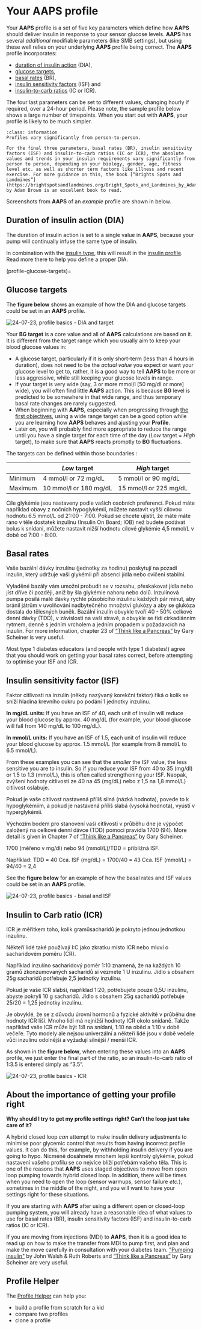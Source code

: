 # Your **AAPS** profile

Your **AAPS** profile is a set of five key parameters which define how **AAPS** should deliver insulin in response to your sensor glucose levels. **AAPS** has several _additional_ modifiable parameters (like SMB settings), but using these well relies on your underlying **AAPS** profile being correct. The **AAPS** profile incorporates:
* [duration of insulin action](#duration-of-insulin-action-dia) (DIA),
* [glucose targets](#glucose-targets),
* [basal rates](#basal-rates) (BR),
* [insulin sensitivity factors](#insulin-sensitivity-factor-isf) (ISF) and
* [insulin-to-carb ratios](#insulin-to-carb-ratio-icr) (IC or ICR).

The four last parameters can be set to different values, changing hourly if required, over a 24-hour period. Please note, the sample profile below shows a large number of timepoints. When you start out with **AAPS**, your profile is likely to be much simpler.

```{admonition} Your diabetes may vary
:class: information
Profiles vary significantly from person-to-person.

For the final three parameters, basal rates (BR), insulin sensitivity factors (ISF) and insulin-to-carb ratios (IC or ICR), the absolute values and trends in your insulin requirements vary significantly from person to person, depending on your biology, gender, age, fitness level etc. as well as shorter term factors like illness and recent exercise. For more guidance on this, the book [“Brights Spots and Landmines”](https://brightspotsandlandmines.org/Bright_Spots_and_Landmines_by_Adam_Brown.pdf) by Adam Brown is an excellent book to read.

```

Screenshots from **AAPS** of an _example_ profile are shown in below.

## Duration of insulin action (DIA)

The duration of insulin action is set to a single value in **AAPS**, because your pump will continually infuse the same type of insulin.

In combination with the [insulin type](#Config-Builder-insulin), this will result in the [insulin profile](#AapsScreens-insulin-profile). Read more there to help you define a proper DIA.

(profile-glucose-targets)=
## Glucose targets

The **figure below** shows an example of how the DIA and glucose targets could be set in an **AAPS** profile.

![24-07-23, profile basics - DIA and target](../images/f3904cc3-3d9e-497e-a3b6-3a49650053e6.png)

Your **BG target** is a core value and all of **AAPS** calculations are based on it. It is different from the target range which you usually aim to keep your blood glucose values in:
* A glucose target, particularly if it is only short-term (less than 4 hours in duration), does not need to be the *actual value* you expect or want your glucose level to get to, rather, it is a good way to tell **AAPS** to be more or less aggressive, while still keeping your glucose levels in range.
* If your target is very wide (say, 3 or more mmol/l [50 mg/dl or more] wide), you will often find little **AAPS** action. This is because **BG** level is predicted to be somewhere in that wide range, and thus temporary basal rate changes are rarely suggested.
* When beginning with **AAPS**, especially when progressing through [the first objectives](../SettingUpAaps/CompletingTheObjectives.md), using a wide range target can be a good option while you are learning how **AAPS** behaves and ajusting your **Profile**.
* Later on, you will probably find more appropriate to reduce the range until you have a single target for each time of the day (_Low_ target = _High_ target), to make sure that **AAPS** reacts promptly to **BG** fluctuations.

The targets can be defined within those boundaries :

|         | _Low_ target           | _High_ target          |
| ------- | ---------------------- | ---------------------- |
| Minimum | 4 mmol/l or 72 mg/dL   | 5 mmol/l or 90 mg/dL   |
| Maximum | 10 mmol/l or 180 mg/dL | 15 mmol/l or 225 mg/dL |

Cíle glykémie jsou nastaveny podle vašich osobních preferencí. Pokud máte například obavy z nočních hypoglykémií, můžete nastavit vyšší cílovou hodnotu 6.5 mmol/L od 21:00 - 7:00. Pokud se chcete ujistit, že máte máte ráno v těle dostatek inzulínu (Insulin On Board; IOB) než budete podávat bolus k snídani, můžete nastavit nižší hodnotu cílové glykémie 4,5 mmol/L v době od 7:00 - 8:00.

## Basal rates

Vaše bazální dávky inzulínu (jednotky za hodinu) poskytují na pozadí inzulín, který udržuje vaši glykémii při absenci jídla nebo cvičení stabilní.

Vyladěné bazály vám umožní probudit se v rozsahu, přeskakovat jídla nebo jíst dříve či později, aniž by šla glykémie nahoru nebo dolů. Inzulínová pumpa posílá malé dávky rychle působícího inzulínu každých pár minut, aby bránil játrům v uvolňování nadbytečného množství glukózy a aby se glukóza dostala do tělesných buněk. Bazální inzulín obvykle tvoří 40 - 50% celkové denní dávky (TDD), v závislosti na vaší stravě, a obvykle se řídí cirkadiánním rytmem, denně s jedním vrcholem a jedním propadem v požadavcích na inzulín. For more information, chapter 23 of [“Think like a Pancreas”](https://amzn.eu/d/iVU0RGe) by Gary Scheiner is very useful.

Most type 1 diabetes educators (and people with type 1 diabetes!) agree that you should work on getting your basal rates correct, before attempting to optimise your ISF and ICR.

## Insulin sensitivity factor (ISF)

Faktor citlivosti na inzulín (někdy nazývaný korekční faktor) říká o kolik se sníží hladina krevního cukru po podání 1 jednotky inzulínu.

**In mg/dL units:** If you have an ISF of 40, each unit of insulin will reduce your blood glucose by approx. 40 mg/dL (for example, your blood glucose will fall from 140 mg/dL to 100 mg/dL).

**In mmol/L units:** If you have an ISF of 1.5, each unit of insulin will reduce your blood glucose by approx. 1.5 mmol/L (for example from 8 mmol/L to 6.5 mmol/L).

From these examples you can see that the _smaller_ the ISF value, the less sensitive you are to insulin. So if you reduce your ISF from 40 to 35 (mg/dl) or 1.5 to 1.3 (mmol/L), this is often called strengthening your ISF. Naopak, zvýšení hodnoty citlivosti ze 40 na 45 (mg/dL) nebo z 1,5 na 1,8 mmol/L) citlivost oslabuje.

Pokud je vaše citlivost nastavená příliš silná (názká hodnota), povede to k hypoglykémiím, a pokud je nastavená příliš slabá (vysoká hodnota), vyústí v hyperglykémii.

Výchozím bodem pro stanovení vaší citlivosti v průběhu dne je výpočet založený na celkové denní dávce (TDD) pomocí pravidla 1700 (94). More detail is given in Chapter 7 of [“Think like a Pancreas”](https://amzn.eu/d/iVU0RGe) by Gary Scheiner.

1700 (měřeno v mg/dl) nebo 94 (mmol/L)/TDD = přibližná ISF.

Například: TDD = 40 Cca. ISF (mg/dL) = 1700/40 = 43 Cca. ISF (mmol/L) = 94/40 = 2,4

See the **figure below** for an example of how the basal rates and ISF values could be set in an **AAPS** profile.

![24-07-23, profile basics - basal and ISF](../images/55c8ed24-e24e-4caa-9c17-294fa93cb84a.png)

## Insulin to Carb ratio (ICR)

ICR je měřítkem toho, kolik gramůsacharidů je pokryto jednou jednotkou inzulínu.

Někteří lidé také používají I:C jako zkratku místo ICR nebo mluví o sacharidovém poměru (CR).

Například inzulíno sacharidový poměr 1:10 znamená, že na každých 10 gramů zkonzumovaných sacharidů si vezmete 1 U inzulinu. Jídlo s obsahem 25g sacharidů potřebuje 2,5 jednotky inzulínu.

Pokud je vaše ICR slabší, například 1:20, potřebujete pouze 0,5U inzulinu, abyste pokryli 10 g sacharidů. Jídlo s obsahem 25g sacharidů potřebuje 25/20 = 1,25 jednotky inzulínu.

Je obvyklé, že se z důvodu úrovní hormonů a fyzické aktivitě v průběhu dne hodnoty ICR liší. Mnoho lidí má nejnižší hodnoty ICR okolo snídaně. Takže například vaše ICR může být 1:8 na snídani, 1:10 na oběd a 1:10 v době večeře. Tyto modely ale nejsou univerzální a někteří lidé jsou v době večeře vůči inzulínu odolnější a vyžadují silnější / menší ICR.

As shown in the **figure below**, when entering these values into an **AAPS** profile, we just enter the final part of the ratio, so an insulin-to-carb ratio of 1:3.5 is entered simply as “3.5”.

![24-07-23, profile basics - ICR](../images/7741eefb-cae5-45c5-a9e5-8eae5ead3f48.png)


## About the importance of getting your profile right

**Why should I try to get my profile settings right? Can’t the loop just take care of it?**

A hybrid closed loop _can_ attempt to make insulin delivery adjustments to minimise poor glycemic control that results from having incorrect profile values. It can do this, for example, by withholding insulin delivery if you are going to hypo. Nicméně dosáhnete mnohem lepší kontroly glykémie, pokud nastavení vašeho profilu se co nejvíce blíží potřebám vašeho těla. This is one of the reasons that **AAPS** uses staged objectives to move from open loop pumping towards hybrid closed loop. In addition, there will be times when you need to open the loop (sensor warmups, sensor failure _etc._), sometimes in the middle of the night, and you will want to have your settings right for these situations.

If you are starting with **AAPS** after using a different open or closed-loop pumping system, you will already have a reasonable idea of what values to use for basal rates (BR), insulin sensitivity factors (ISF) and insulin-to-carb ratios (IC or ICR).

If you are moving from injections (MDI) to **AAPS**, then it is a good idea to read up on how to make the transfer from MDI to pump first, and plan and make the move carefully in consultation with your diabetes team. ["Pumping insulin"](https://amzn.eu/d/iaCsFa2) by John Walsh & Ruth Roberts and [“Think like a Pancreas”](https://amzn.eu/d/iVU0RGe) by Gary Scheiner are very useful.

## Profile Helper

The [Profile Helper](../SettingUpAaps/ProfileHelper.md) can help you:
* build a profile from scratch for a kid
* compare two profiles
* clone a profile